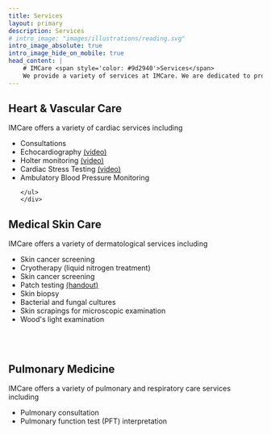 ```yaml
---
title: Services
layout: primary
description: Services
# intro_image: "images/illustrations/reading.svg"
intro_image_absolute: true
intro_image_hide_on_mobile: true
head_content: |
    # IMCare <span style='color: #9d2940'>Services</span>
    We provide a variety of services at IMCare. We are dedicated to providing the highest possible quality of care.
---
```



<div class="container services_container pt-6 pb-6">
  <div class="row mb-3">
    <div class="col-12 col-md-4">
    <h2>Heart & Vascular Care</h2>
    </div>
    <div class="col-12 col-md-8">
    <p>IMCare offers a variety of cardiac services including</p>
    <ul>
        <li>Consultations</li>
        <li>Echocardiography <a href="https://vimeo.com/198499977" target="_blank">(video)</a></li>
        <li>Holter monitoring <a href="https://vimeo.com/181705894" target="_blank">(video)</a></li>
        <li>Cardiac Stress Testing <a href="https://vimeo.com/198500638" target="_blank">(video)</a></li>
        <li>Ambulatory Blood Pressure Monitoring</li>

    </ul>
    </div>
  </div>
  <div class="row">
    <div class="col-12 col-md-4"> 
    <h2>Medical Skin Care</h2>
    </div>
    <div class="col-12 col-md-8">
    <p>IMCare offers a variety of dermatological services including</p>
    <ul>
        <li>Skin cancer screening</li>
        <li>Cryotherapy (liquid nitrogen treatment)</li>
        <li>Skin cancer screening</li>
        <li>Patch testing <a href="{{ '/assets/pdf/patch_testing.pdf' | relative_url }}" target="_blank">(handout)</a></li>
        <li>Skin biopsy</li>
        <li>Bacterial and fungal cultures</li>
        <li>Skin scrapings for microscopic examination</li>
        <li>Wood's light examination</li>
   </ul>
    </div>
  </div>
<br>
<br>
  <div class="row">
    <div class="col-12 col-md-4"> 
    <h2>Pulmonary Medicine</h2>
    </div>
    <div class="col-12 col-md-8">
    <p>IMCare offers a variety of pulmonary and respiratory care services including</p>
    <ul>
        <li>Pulmonary consultation</li>
        <li>Pulmonary function test (PFT) interpretation</li>
   </ul>
    </div>
  </div>
</div>
<!-- 
# IMCare Services

We provide a variety of services.
 -->
